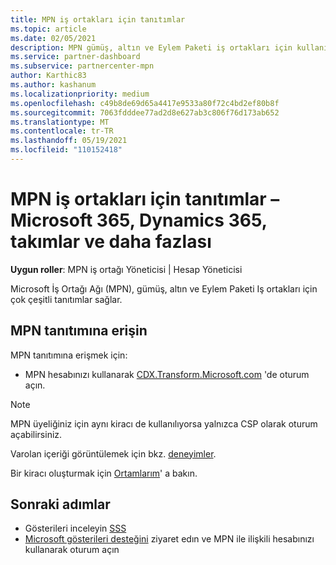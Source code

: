 ```yaml
---
title: MPN iş ortakları için tanıtımlar
ms.topic: article
ms.date: 02/05/2021
description: MPN gümüş, altın ve Eylem Paketi iş ortakları için kullanılabilen gösterileri bulmayı öğrenin.
ms.service: partner-dashboard
ms.subservice: partnercenter-mpn
author: Karthic83
ms.author: kashanum
ms.localizationpriority: medium
ms.openlocfilehash: c49b8de69d65a4417e9533a80f72c4bd2ef80b8f
ms.sourcegitcommit: 7063fdddee77ad2d8e627ab3c806f76d173ab652
ms.translationtype: MT
ms.contentlocale: tr-TR
ms.lasthandoff: 05/19/2021
ms.locfileid: "110152418"
---
```

# <a name="demos-for-mpn-partners--microsoft-365-dynamics-365-teams-and-more"></a>MPN iş ortakları için tanıtımlar – Microsoft 365, Dynamics 365, takımlar ve daha fazlası

**Uygun roller**: MPN iş ortağı Yöneticisi | Hesap Yöneticisi

Microsoft İş Ortağı Ağı (MPN), gümüş, altın ve Eylem Paketi Iş ortakları için çok çeşitli tanıtımlar sağlar.

## <a name="access-mpn-demos"></a>MPN tanıtımına erişin

MPN tanıtımına erişmek için:

- MPN hesabınızı kullanarak [CDX.Transform.Microsoft.com](https://cdx.transform.microsoft.com/) 'de oturum açın.

>[!NOTE]
>MPN üyeliğiniz için aynı kiracı de kullanılıyorsa yalnızca CSP olarak oturum açabilirsiniz.

Varolan içeriği görüntülemek için bkz. [deneyimler](https://cdx.transform.microsoft.com/experiences).

Bir kiracı oluşturmak için [Ortamlarım](https://cdx.transform.microsoft.com/my-tenants)' a bakın.

## <a name="next-steps"></a>Sonraki adımlar

- Gösterileri inceleyin [SSS](https://cdx.transform.microsoft.com/help/faq)
- [Microsoft gösterileri desteğini](https://cdx.transform.microsoft.com/submit-request) ziyaret edın ve MPN ile ilişkili hesabınızı kullanarak oturum açın
